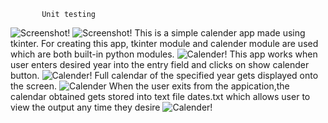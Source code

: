            Unit testing
![Screenshot!](https://user-images.githubusercontent.com/86584214/135828865-b59555dd-adbe-4d71-8731-bcfac38ef327.png)
![Screenshot!](https://user-images.githubusercontent.com/86584214/135829032-4dcc9dfb-4a65-4daf-adb8-7e5828f7f16a.png)
This is a simple calender app made using tkinter.
For creating this app, tkinter module and calender module are used which are both built-in python modules.
![Calender!](https://user-images.githubusercontent.com/86584214/135822648-5ba7d439-3d4c-4346-a578-d9ddf4ac825f.png)
This app works when user enters desired year into the entry field and clicks on show calender button.
![Calender!](https://user-images.githubusercontent.com/86584214/135823952-0d7d8989-493e-4c65-9779-8fb7ff146549.png)
Full calendar of the specified year gets displayed onto the screen.
![Calender](https://user-images.githubusercontent.com/86584214/135824473-f50a4f70-5f6a-440b-a4e6-335ffe8c1399.png)
When the user exits from the appication,the calendar obtained gets stored into text file dates.txt which allows user to view the output any time they desire
![Calender!](https://user-images.githubusercontent.com/86584214/135824875-3ce17bbb-56e5-4bf1-9351-4f76e1966653.png)
